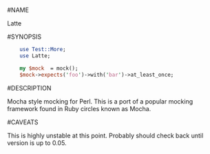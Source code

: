 #NAME 

Latte 

#SYNOPSIS

```perl
    use Test::More;
    use Latte;

    my $mock  = mock();
    $mock->expects('foo')->with('bar')->at_least_once;
```


#DESCRIPTION

Mocha style mocking for Perl. This is a port of a popular mocking framework
found in Ruby circles known as Mocha. 

#CAVEATS

This is highly unstable at this point. Probably should check back
until version is up to 0.05.
